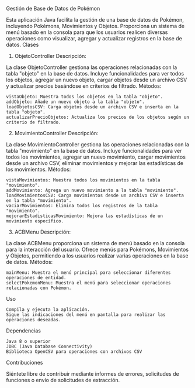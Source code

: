 Gestión de Base de Datos de Pokémon

Esta aplicación Java facilita la gestión de una base de datos de Pokémon, incluyendo Pokémons, Movimientos y Objetos. Proporciona un sistema de menú basado en la consola para que los usuarios realicen diversas operaciones como visualizar, agregar y actualizar registros en la base de datos.
Clases
1. ObjetoController
Descripción:

La clase ObjetoController gestiona las operaciones relacionadas con la tabla "objeto" en la base de datos. Incluye funcionalidades para ver todos los objetos, agregar un nuevo objeto, cargar objetos desde un archivo CSV y actualizar precios basándose en criterios de filtrado.
Métodos:

    vistaObjeto: Muestra todos los objetos en la tabla "objeto".
    addObjeto: Añade un nuevo objeto a la tabla "objeto".
    loadObjetosCSV: Carga objetos desde un archivo CSV e inserta en la tabla "objeto".
    actualizarPrecioObjetos: Actualiza los precios de los objetos según un criterio de filtrado.

2. MovimientoController
Descripción:

La clase MovimientoController gestiona las operaciones relacionadas con la tabla "movimiento" en la base de datos. Incluye funcionalidades para ver todos los movimientos, agregar un nuevo movimiento, cargar movimientos desde un archivo CSV, eliminar movimientos y mejorar las estadísticas de los movimientos.
Métodos:

    vistaMovimientos: Muestra todos los movimientos en la tabla "movimiento".
    addMovimiento: Agrega un nuevo movimiento a la tabla "movimiento".
    loadMovimientosCSV: Carga movimientos desde un archivo CSV e inserta en la tabla "movimiento".
    vaciarMovimientos: Elimina todos los registros de la tabla "movimiento".
    mejorarEstadisticasMovimiento: Mejora las estadísticas de un movimiento específico.

3. ACBMenu
Descripción:

La clase ACBMenu proporciona un sistema de menú basado en la consola para la interacción del usuario. Ofrece menús para Pokémons, Movimientos y Objetos, permitiendo a los usuarios realizar varias operaciones en la base de datos.
Métodos:

    mainMenu: Muestra el menú principal para seleccionar diferentes operaciones de entidad.
    selectPokemonMenu: Muestra el menú para seleccionar operaciones relacionadas con Pokémon.

Uso

    Compila y ejecuta la aplicación.
    Sigue las indicaciones del menú en pantalla para realizar las operaciones deseadas.

Dependencias

    Java 8 o superior
    JDBC (Java Database Connectivity)
    Biblioteca OpenCSV para operaciones con archivos CSV

Contribuciones

Siéntete libre de contribuir mediante informes de errores, solicitudes de funciones o envío de solicitudes de extracción.
